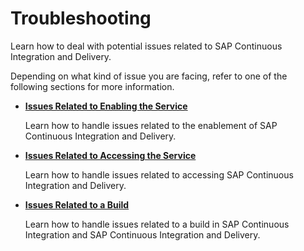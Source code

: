 <!-- loiob5d82cd0fb2f413c827d61e595fbd46d -->

# Troubleshooting

Learn how to deal with potential issues related to SAP Continuous Integration and Delivery.

Depending on what kind of issue you are facing, refer to one of the following sections for more information.

-   [**Issues Related to Enabling the Service**](issues-related-to-enabling-the-service-d617e97.md)

    Learn how to handle issues related to the enablement of SAP Continuous Integration and Delivery.

-   [**Issues Related to Accessing the Service**](issues-related-to-accessing-the-service-58003b8.md)

    Learn how to handle issues related to accessing SAP Continuous Integration and Delivery.

-   [**Issues Related to a Build**](issues-related-to-a-build-c3919d7.md)

    Learn how to handle issues related to a build in SAP Continuous Integration and SAP Continuous Integration and Delivery.


